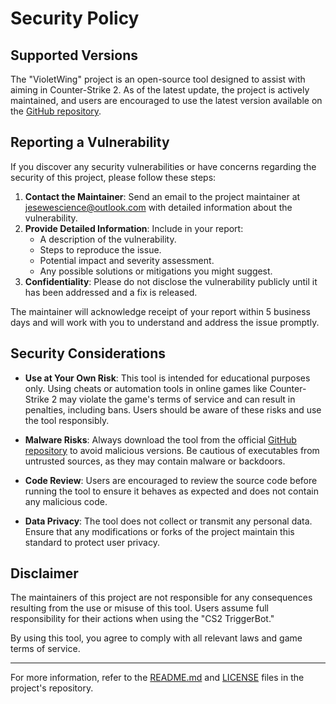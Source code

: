 # Security Policy

## Supported Versions

The "VioletWing" project is an open-source tool designed to assist with aiming in Counter-Strike 2. As of the latest update, the project is actively maintained, and users are encouraged to use the latest version available on the [GitHub repository](https://github.com/Jesewe/VioletWing).

## Reporting a Vulnerability

If you discover any security vulnerabilities or have concerns regarding the security of this project, please follow these steps:

1. **Contact the Maintainer**: Send an email to the project maintainer at [jesewescience@outlook.com](mailto:jesewescience@outlook.com) with detailed information about the vulnerability.
2. **Provide Detailed Information**: Include in your report:
   - A description of the vulnerability.
   - Steps to reproduce the issue.
   - Potential impact and severity assessment.
   - Any possible solutions or mitigations you might suggest.
3. **Confidentiality**: Please do not disclose the vulnerability publicly until it has been addressed and a fix is released.

The maintainer will acknowledge receipt of your report within 5 business days and will work with you to understand and address the issue promptly.

## Security Considerations

- **Use at Your Own Risk**: This tool is intended for educational purposes only. Using cheats or automation tools in online games like Counter-Strike 2 may violate the game's terms of service and can result in penalties, including bans. Users should be aware of these risks and use the tool responsibly.

- **Malware Risks**: Always download the tool from the official [GitHub repository](https://github.com/Jesewe/VioletWing) to avoid malicious versions. Be cautious of executables from untrusted sources, as they may contain malware or backdoors.

- **Code Review**: Users are encouraged to review the source code before running the tool to ensure it behaves as expected and does not contain any malicious code.

- **Data Privacy**: The tool does not collect or transmit any personal data. Ensure that any modifications or forks of the project maintain this standard to protect user privacy.

## Disclaimer

The maintainers of this project are not responsible for any consequences resulting from the use or misuse of this tool. Users assume full responsibility for their actions when using the "CS2 TriggerBot."

By using this tool, you agree to comply with all relevant laws and game terms of service.

---

For more information, refer to the [README.md](https://github.com/Jesewe/VioletWing/blob/main/README.md) and [LICENSE](https://github.com/Jesewe/VioletWing/blob/main/LICENSE) files in the project's repository.
